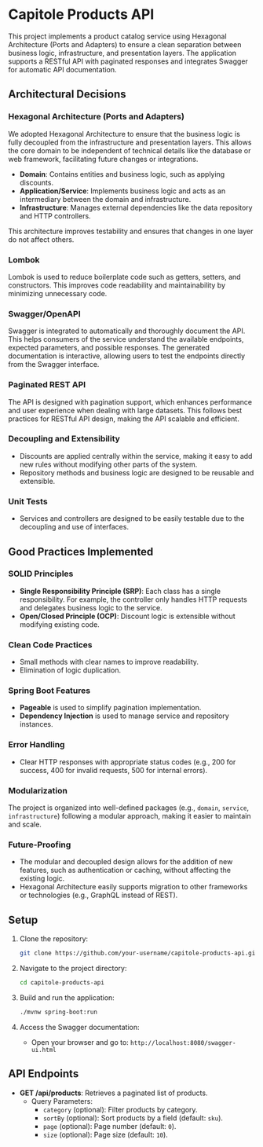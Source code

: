 # Capitole Products API

This project implements a product catalog service using Hexagonal Architecture (Ports and Adapters) to ensure a clean separation between business logic, infrastructure, and presentation layers. The application supports a RESTful API with paginated responses and integrates Swagger for automatic API documentation.

## Architectural Decisions

### Hexagonal Architecture (Ports and Adapters)
We adopted Hexagonal Architecture to ensure that the business logic is fully decoupled from the infrastructure and presentation layers. This allows the core domain to be independent of technical details like the database or web framework, facilitating future changes or integrations.

- **Domain**: Contains entities and business logic, such as applying discounts.
- **Application/Service**: Implements business logic and acts as an intermediary between the domain and infrastructure.
- **Infrastructure**: Manages external dependencies like the data repository and HTTP controllers.

This architecture improves testability and ensures that changes in one layer do not affect others.

### Lombok
Lombok is used to reduce boilerplate code such as getters, setters, and constructors. This improves code readability and maintainability by minimizing unnecessary code.

### Swagger/OpenAPI
Swagger is integrated to automatically and thoroughly document the API. This helps consumers of the service understand the available endpoints, expected parameters, and possible responses. The generated documentation is interactive, allowing users to test the endpoints directly from the Swagger interface.

### Paginated REST API
The API is designed with pagination support, which enhances performance and user experience when dealing with large datasets. This follows best practices for RESTful API design, making the API scalable and efficient.

### Decoupling and Extensibility

- Discounts are applied centrally within the service, making it easy to add new rules without modifying other parts of the system.
- Repository methods and business logic are designed to be reusable and extensible.

### Unit Tests
- Services and controllers are designed to be easily testable due to the decoupling and use of interfaces.

## Good Practices Implemented

### SOLID Principles

- **Single Responsibility Principle (SRP)**: Each class has a single responsibility. For example, the controller only handles HTTP requests and delegates business logic to the service.
- **Open/Closed Principle (OCP)**: Discount logic is extensible without modifying existing code.

### Clean Code Practices

- Small methods with clear names to improve readability.
- Elimination of logic duplication.

### Spring Boot Features

- **Pageable** is used to simplify pagination implementation.
- **Dependency Injection** is used to manage service and repository instances.

### Error Handling

- Clear HTTP responses with appropriate status codes (e.g., 200 for success, 400 for invalid requests, 500 for internal errors).

### Modularization
The project is organized into well-defined packages (e.g., `domain`, `service`, `infrastructure`) following a modular approach, making it easier to maintain and scale.

### Future-Proofing
- The modular and decoupled design allows for the addition of new features, such as authentication or caching, without affecting the existing logic.
- Hexagonal Architecture easily supports migration to other frameworks or technologies (e.g., GraphQL instead of REST).

## Setup

1. Clone the repository:
    ```bash
    git clone https://github.com/your-username/capitole-products-api.git
    ```

2. Navigate to the project directory:
    ```bash
    cd capitole-products-api
    ```

3. Build and run the application:
    ```bash
    ./mvnw spring-boot:run
    ```

4. Access the Swagger documentation:
    - Open your browser and go to: `http://localhost:8080/swagger-ui.html`

## API Endpoints

- **GET /api/products**: Retrieves a paginated list of products.
    - Query Parameters:
        - `category` (optional): Filter products by category.
        - `sortBy` (optional): Sort products by a field (default: `sku`).
        - `page` (optional): Page number (default: `0`).
        - `size` (optional): Page size (default: `10`).

